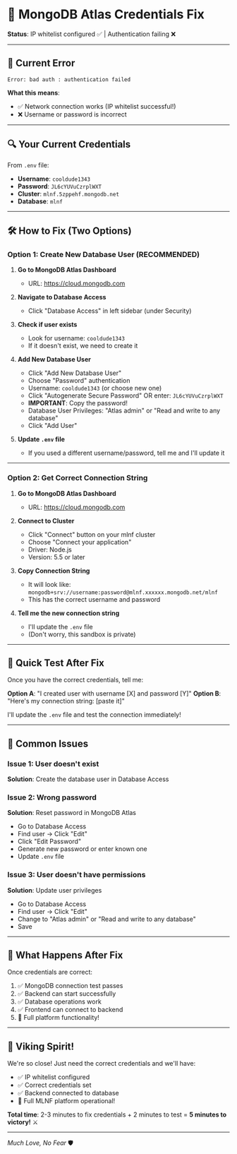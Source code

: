 # 🔐 MongoDB Atlas Credentials Fix

**Status**: IP whitelist configured ✅ | Authentication failing ❌

---

## 🎯 Current Error

```
Error: bad auth : authentication failed
```

**What this means**: 
- ✅ Network connection works (IP whitelist successful!)
- ❌ Username or password is incorrect

---

## 🔍 Your Current Credentials

From `.env` file:
- **Username**: `cooldude1343`
- **Password**: `JL6cYUVuCzrplWXT`
- **Cluster**: `mlnf.5zppehf.mongodb.net`
- **Database**: `mlnf`

---

## 🛠️ How to Fix (Two Options)

### Option 1: Create New Database User (RECOMMENDED)

1. **Go to MongoDB Atlas Dashboard**
   - URL: https://cloud.mongodb.com

2. **Navigate to Database Access**
   - Click "Database Access" in left sidebar (under Security)

3. **Check if user exists**
   - Look for username: `cooldude1343`
   - If it doesn't exist, we need to create it

4. **Add New Database User**
   - Click "Add New Database User"
   - Choose "Password" authentication
   - Username: `cooldude1343` (or choose new one)
   - Click "Autogenerate Secure Password" OR enter: `JL6cYUVuCzrplWXT`
   - **IMPORTANT**: Copy the password!
   - Database User Privileges: "Atlas admin" or "Read and write to any database"
   - Click "Add User"

5. **Update `.env` file**
   - If you used a different username/password, tell me and I'll update it

---

### Option 2: Get Correct Connection String

1. **Go to MongoDB Atlas Dashboard**
   - URL: https://cloud.mongodb.com

2. **Connect to Cluster**
   - Click "Connect" button on your mlnf cluster
   - Choose "Connect your application"
   - Driver: Node.js
   - Version: 5.5 or later

3. **Copy Connection String**
   - It will look like: `mongodb+srv://username:password@mlnf.xxxxxx.mongodb.net/mlnf`
   - This has the correct username and password

4. **Tell me the new connection string**
   - I'll update the `.env` file
   - (Don't worry, this sandbox is private)

---

## 🚀 Quick Test After Fix

Once you have the correct credentials, tell me:

**Option A**: "I created user with username [X] and password [Y]"
**Option B**: "Here's my connection string: [paste it]"

I'll update the `.env` file and test the connection immediately!

---

## 📝 Common Issues

### Issue 1: User doesn't exist
**Solution**: Create the database user in Database Access

### Issue 2: Wrong password
**Solution**: Reset password in MongoDB Atlas
- Go to Database Access
- Find user → Click "Edit"
- Click "Edit Password"
- Generate new password or enter known one
- Update `.env` file

### Issue 3: User doesn't have permissions
**Solution**: Update user privileges
- Go to Database Access
- Find user → Click "Edit"
- Change to "Atlas admin" or "Read and write to any database"
- Save

---

## 🎯 What Happens After Fix

Once credentials are correct:

1. ✅ MongoDB connection test passes
2. ✅ Backend can start successfully
3. ✅ Database operations work
4. ✅ Frontend can connect to backend
5. 🚀 Full platform functionality!

---

## 💪 Viking Spirit!

We're so close! Just need the correct credentials and we'll have:
- ✅ IP whitelist configured
- ✅ Correct credentials set
- ✅ Backend connected to database
- 🚀 Full MLNF platform operational!

**Total time**: 2-3 minutes to fix credentials + 2 minutes to test = **5 minutes to victory!** ⚔️

---

*Much Love, No Fear* 🛡️
